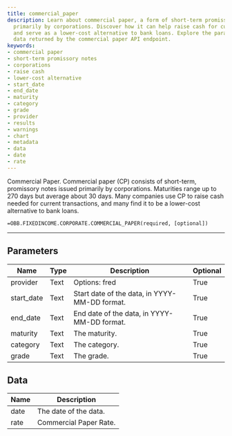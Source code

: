 ```yaml
---
title: commercial_paper
description: Learn about commercial paper, a form of short-term promissory notes issued
  primarily by corporations. Discover how it can help raise cash for current transactions
  and serve as a lower-cost alternative to bank loans. Explore the parameters and
  data returned by the commercial paper API endpoint.
keywords: 
- commercial paper
- short-term promissory notes
- corporations
- raise cash
- lower-cost alternative
- start_date
- end_date
- maturity
- category
- grade
- provider
- results
- warnings
- chart
- metadata
- data
- date
- rate
---
```


<!-- markdownlint-disable MD041 -->

Commercial Paper.  Commercial paper (CP) consists of short-term, promissory notes issued primarily by corporations. Maturities range up to 270 days but average about 30 days. Many companies use CP to raise cash needed for current transactions, and many find it to be a lower-cost alternative to bank loans.

```excel wordwrap
=OBB.FIXEDINCOME.CORPORATE.COMMERCIAL_PAPER(required, [optional])
```

---

## Parameters

| Name | Type | Description | Optional |
| ---- | ---- | ----------- | -------- |
| provider | Text | Options: fred | True |
| start_date | Text | Start date of the data, in YYYY-MM-DD format. | True |
| end_date | Text | End date of the data, in YYYY-MM-DD format. | True |
| maturity | Text | The maturity. | True |
| category | Text | The category. | True |
| grade | Text | The grade. | True |

## Data

| Name | Description |
| ---- | ----------- |
| date | The date of the data.  |
| rate | Commercial Paper Rate.  |
